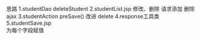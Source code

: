 思路
1.studentDao
    deleteStudent
2.studentList.jsp
    修改、删除 请求添加
    删除ajax
3.studentAction
    preSave() 改进
    delete
4.response工具类
5.studentSave.jsp    
    为每个字段赋值   


    




    
    